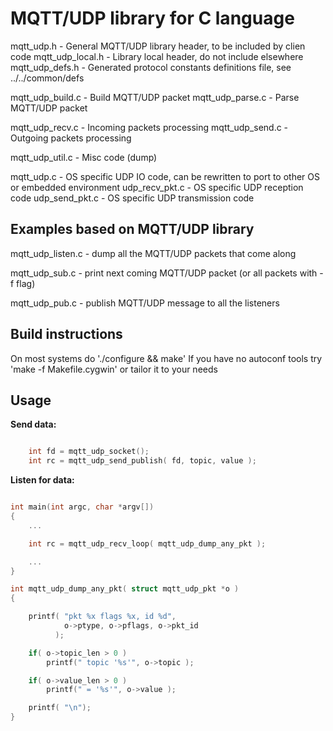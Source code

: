 # MQTT/UDP library for C language


  mqtt_udp.h			- General MQTT/UDP library header, to be included by clien code
  mqtt_udp_local.h		- Library local header, do not include elsewhere
  mqtt_udp_defs.h		- Generated protocol constants definitions file, see ../../common/defs

  mqtt_udp_build.c		- Build MQTT/UDP packet
  mqtt_udp_parse.c		- Parse MQTT/UDP packet

  mqtt_udp_recv.c		- Incoming packets processing
  mqtt_udp_send.c		- Outgoing packets processing

  mqtt_udp_util.c		- Misc code (dump)

  mqtt_udp.c			- OS specific UDP IO code, can be rewritten to port to other OS or embedded environment
  udp_recv_pkt.c		- OS specific UDP reception code
  udp_send_pkt.c		- OS specific UDP transmission code



## Examples based on MQTT/UDP library


  mqtt_udp_listen.c		- dump all the MQTT/UDP packets that come along

  mqtt_udp_sub.c		- print next coming MQTT/UDP packet (or all packets with -f flag)

  mqtt_udp_pub.c		- publish MQTT/UDP message to all the listeners


## Build instructions


On most systems do './configure && make'
If you have no autoconf tools try 'make -f Makefile.cygwin' or tailor it to your needs

## Usage

**Send data:**

```c

    int fd = mqtt_udp_socket();
    int rc = mqtt_udp_send_publish( fd, topic, value );

```

**Listen for data:**

```c

int main(int argc, char *argv[])
{
    ...

    int rc = mqtt_udp_recv_loop( mqtt_udp_dump_any_pkt );

    ...
}

int mqtt_udp_dump_any_pkt( struct mqtt_udp_pkt *o )
{

    printf( "pkt %x flags %x, id %d",
            o->ptype, o->pflags, o->pkt_id
          );

    if( o->topic_len > 0 )
        printf(" topic '%s'", o->topic );

    if( o->value_len > 0 )
        printf(" = '%s'", o->value );

    printf( "\n");
}


```
